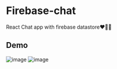 # Firebase-chat
React Chat app with firebase datastore❤️‍🔥🔥
## Demo
![image](https://user-images.githubusercontent.com/75971776/212392525-b53ff045-96be-43bc-a3bb-ab44812af49f.png)
![image](https://user-images.githubusercontent.com/75971776/212392621-2b3d79de-aa63-47c2-b647-6d2bb99ec0c1.png)
